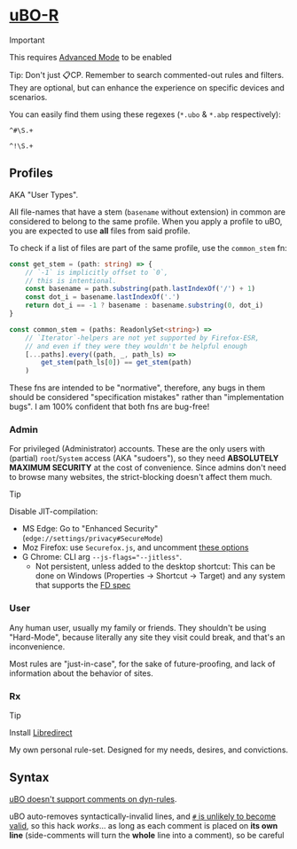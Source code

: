 # [uBO-R](https://github.com/gorhill/uBlock/wiki/Dashboard:-My-rules)
> [!important]
> This requires [Advanced Mode](https://github.com/gorhill/uBlock/wiki/Advanced-user-features) to be enabled

Tip: Don't just 📋CP. Remember to search commented-out rules and filters. They are optional, but can enhance the experience on specific devices and scenarios.

You can easily find them using these regexes (`*.ubo` & `*.abp` respectively):
```regex
^#\S.+
```
```regex
^!\S.+
```

## Profiles
AKA "User Types".

All file-names that have a stem (`basename` without extension) in common are considered to belong to the same profile. When you apply a profile to uBO, you are expected to use **all** files from said profile.

To check if a list of files are part of the same profile, use the `common_stem` fn:
```ts
const get_stem = (path: string) => {
	// `-1` is implicitly offset to `0`,
	// this is intentional.
	const basename = path.substring(path.lastIndexOf('/') + 1)
	const dot_i = basename.lastIndexOf('.')
	return dot_i == -1 ? basename : basename.substring(0, dot_i)
}

const common_stem = (paths: ReadonlySet<string>) =>
	// `Iterator`-helpers are not yet supported by Firefox-ESR,
	// and even if they were they wouldn't be helpful enough
	[...paths].every((path, _, path_ls) =>
		get_stem(path_ls[0]) == get_stem(path)
	)
```
These fns are intended to be "normative", therefore, any bugs in them should be considered "specification mistakes" rather than "implementation bugs". I am 100% confident that both fns are bug-free!

### Admin
For privileged (Administrator) accounts. These are the only users with (partial) `root`/`System` access (AKA "sudoers"), so they need **ABSOLUTELY MAXIMUM SECURITY** at the cost of convenience. Since admins don't need to browse many websites, the strict-blocking doesn't affect them much.

> [!tip]
> Disable JIT-compilation:
> - MS Edge: Go to "Enhanced Security" (`edge://settings/privacy#SecureMode`)
> - Moz Firefox: use `Securefox.js`, and uncomment [these options](https://github.com/yokoffing/Betterfox/blob/c5fca2dbf7289c8dbce901c040683f3cdfdd7926/Securefox.js#L1131-L1162)
> - G Chrome: CLI arg `--js-flags="--jitless"`.
> 	- Not persistent, unless added to the desktop shortcut: This can be done on Windows (Properties -> Shortcut -> Target) and any system that supports the [FD spec](https://specifications.freedesktop.org/desktop-entry-spec/latest/exec-variables.html)

### User
Any human user, usually my family or friends. They shouldn't be using "Hard-Mode", because literally any site they visit could break, and that's an inconvenience.

Most rules are "just-in-case", for the sake of future-proofing, and lack of information about the behavior of sites.

### Rx
> [!tip]
> Install [Libredirect](https://github.com/libredirect/browser_extension)

My own personal rule-set. Designed for my needs, desires, and convictions.

## Syntax
[uBO doesn't support comments on dyn-rules](https://github.com/gorhill/uBlock/issues/333).

uBO auto-removes syntactically-invalid lines, and [`#` is unlikely to become valid](https://github.com/gorhill/uMatrix/issues/314#issuecomment-128793820), so this hack _works_... as long as each comment is placed on **its own line** (side-comments will turn the **whole** line into a comment), so be careful
